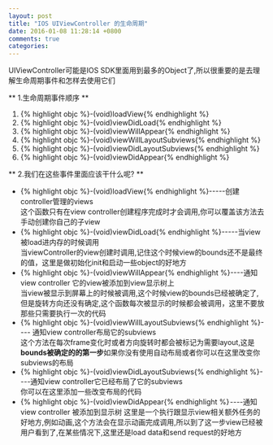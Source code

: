 ```yaml
---
layout: post
title: "IOS UIViewController 的生命周期"
date: 2016-01-08 11:28:14 +0800
comments: true
categories: 
---
```

UIViewController可能是IOS SDK里面用到最多的Object了,所以很重要的是去理解生命周期事件和怎样去使用它们

** 1.生命周期事件顺序 **      
1. {% highlight objc %}-(void)loadView{% endhighlight %}   
2. {% highlight objc %}-(void)viewDidLoad{% endhighlight %}    
3. {% highlight objc %}-(void)viewWillAppear{% endhighlight %}     
4. {% highlight objc %}-(void)viewWillLayoutSubviews{% endhighlight %}       
5. {% highlight objc %}-(void)viewDidLayoutSubviews{% endhighlight %}       
6. {% highlight objc %}-(void)viewDidAppear{% endhighlight %}   

** 2.我们在这些事件里面应该干什么呢? **     
* {% highlight objc %}-(void)loadView{% endhighlight %}-----创建controller管理的views  
      这个函数只有在view controller创建程序完成时才会调用,你可以覆盖该方法去手动创建你自己的子view       
* {% highlight objc %}-(void)viewDidLoad{% endhighlight %}-----当view被load进内存的时候调用  
      当viewController的view创建时调用,记住这个时候view的bounds还不是最终的值，这里是做初始化init和启动一些object的好地方  
* {% highlight objc %}-(void)viewWillAppear{% endhighlight %}----通知view controller 	它的view被添加到view显示树上   
      当view被显示到屏幕上的时候被调用,这个时候view的bounds已经被确定了,但是旋转方向还没有确定,这个函数每次被显示的时候都会被调用，这里不要放那些只需要执行一次的代码     
* {% highlight objc %}-(void)viewWillLayoutSubviews{% endhighlight %}---- 通知view controller布局它的subviews      
      这个方法在每次frame变化时或者方向旋转时都会被标记为需要layout,这是**bounds被确定的的第一步**如果你没有使用自动布局或者你可以在这里改变你subviews的布局         
* {% highlight objc %}-(void)viewDidLayoutSubviews{% endhighlight %}----通知view controller它已经布局了它的subviews     
      你可以在这里添加一些改变布局的代码    
* {% highlight objc %}-(void)viewDidAppear{% endhighlight %} ----通知view controller 被添加到显示树
      这里是一个执行跟显示view相关额外任务的好地方,例如动画,这个方法会在显示动画完成调用,所以到了这一步view已经被用户看到了,在某些情况下,这里还是load data和send request的好地方